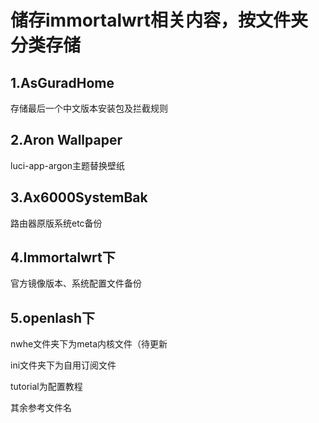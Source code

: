 # 储存immortalwrt相关内容，按文件夹分类存储

## 1.AsGuradHome
存储最后一个中文版本安装包及拦截规则

## 2.Aron Wallpaper
luci-app-argon主题替换壁纸

## 3.Ax6000SystemBak
路由器原版系统etc备份

## 4.Immortalwrt下
官方镜像版本、系统配置文件备份

## 5.openlash下

nwhe文件夹下为meta内核文件（待更新

ini文件夹下为自用订阅文件

tutorial为配置教程

其余参考文件名